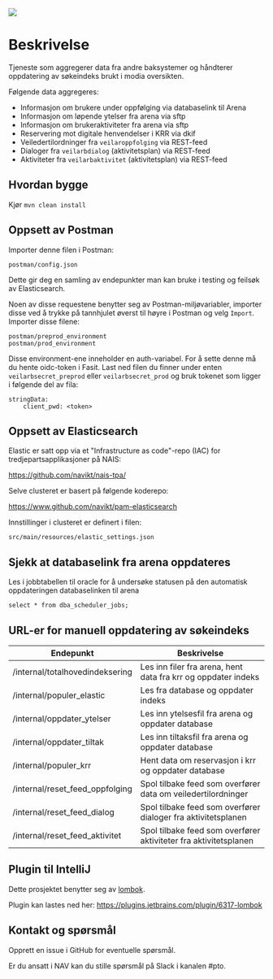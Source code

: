 ![](https://github.com/navikt/veilarbportefolje/workflows/Build,%20push%20and%20deploy/badge.svg)

# Beskrivelse

Tjeneste som aggregerer data fra andre baksystemer og håndterer oppdatering av søkeindeks brukt i modia oversikten.

Følgende data aggregeres:
* Informasjon om brukere under oppfølging via databaselink til Arena
* Informasjon om løpende ytelser fra arena via sftp
* Informasjon om brukeraktiviteter fra arena via sftp
* Reservering mot digitale henvendelser i KRR via dkif
* Veiledertilordninger fra `veilaroppfolging` via REST-feed
* Dialoger fra `veilarbdialog` (aktivitetsplan) via REST-feed
* Aktiviteter fra `veilarbaktivitet` (aktivitetsplan) via REST-feed

## Hvordan bygge

Kjør `mvn clean install`

## Oppsett av Postman
Importer denne filen i Postman:
```
postman/config.json
``` 
Dette gir deg en samling av endepunkter man kan bruke i testing og feilsøk av
Elasticsearch. 

Noen av disse requestene benytter seg av Postman-miljøvariabler, importer disse ved å trykke på tannhjulet øverst til
høyre i Postman og velg `Import`. Importer disse filene:
```
postman/preprod_environment
postman/prod_environment
``` 

Disse environment-ene inneholder en auth-variabel. For å sette denne må du hente oidc-token i Fasit. Last ned filen du finner under enten `veilarbsecret_preprod` eller
`veilarbsecret_prod` og bruk tokenet som ligger i følgende del av fila:

```
stringData:
    client_pwd: <token>
```

## Oppsett av Elasticsearch
Elastic er satt opp via et "Infrastructure as code"-repo (IAC) for tredjepartsapplikasjoner på NAIS:

https://github.com/navikt/nais-tpa/

Selve clusteret er basert på følgende koderepo:

https://www.github.com/navikt/pam-elasticsearch

Innstillinger i clusteret er definert i filen:

```
src/main/resources/elastic_settings.json
```

## Sjekk at databaselink fra arena oppdateres

Les i jobbtabellen til oracle for å undersøke statusen på den automatisk oppdateringen databaselinken til arena 

```
select * from dba_scheduler_jobs;
```

## URL-er for manuell oppdatering av søkeindeks


| Endepunkt                            | Beskrivelse                                                      |      
| ------------------------------------ | -----------------------------------------------------------------|
| /internal/totalhovedindeksering      | Les inn filer fra arena, hent data fra krr og oppdater indeks    |
| /internal/populer_elastic            | Les fra database og oppdater indeks                              |
| /internal/oppdater_ytelser           | Les inn ytelsesfil fra arena og oppdater database                |
| /internal/oppdater_tiltak            | Les inn tiltaksfil fra arena og oppdater database                |
| /internal/populer_krr                | Hent data om reservasjon i krr og oppdater database              |
| /internal/reset_feed_oppfolging      | Spol tilbake feed som overfører data om veiledertilordninger     |
| /internal/reset_feed_dialog          | Spol tilbake feed som overfører dialoger fra aktivitetsplanen    |
| /internal/reset_feed_aktivitet       | Spol tilbake feed som overfører aktiviteter fra aktivitetsplanen |




## Plugin til IntelliJ
Dette prosjektet benytter seg av [lombok](https://projectlombok.org).

Plugin kan lastes ned her: https://plugins.jetbrains.com/plugin/6317-lombok

## Kontakt og spørsmål
Opprett en issue i GitHub for eventuelle spørsmål.

Er du ansatt i NAV kan du stille spørsmål på Slack i kanalen #pto.
